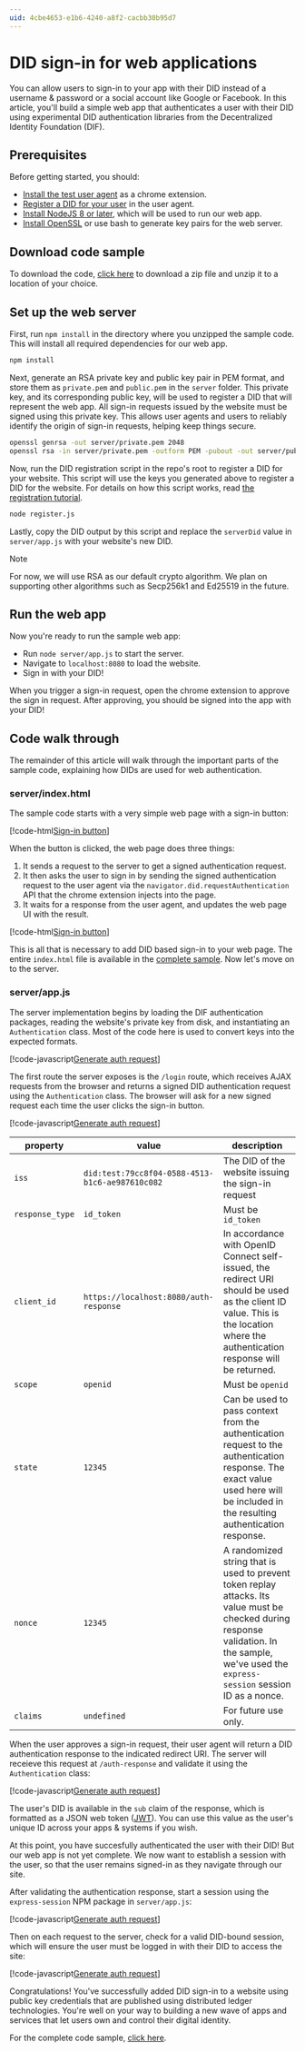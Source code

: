 ```yaml
---
uid: 4cbe4653-e1b6-4240-a8f2-cacbb30b95d7
---
```


DID sign-in for web applications
=======================

You can allow users to sign-in to your app with their DID instead of a username & password or a social account like Google or Facebook. In this article, you'll build a simple web app that authenticates a user with their DID using experimental DID authentication libraries from the Decentralized Identity Foundation (DIF).

## Prerequisites

Before getting started, you should:

- [Install the test user agent](xref:a6b91f7e-4dac-4d20-9b1e-52d423e86feb) as a chrome extension.
- [Register a DID for your user](xref:4d54b401-1bb0-4470-9d43-c2cb2cde1184) in the user agent.
- [Install NodeJS 8 or later](https://nodejs.org), which will be used to run our web app.
- [Install OpenSSL](https://www.openssl.org) or use bash to generate key pairs for the web server.

## Download code sample

To download the code, [click here](./dist/sign-in-sample.zip) to download a zip file and unzip it to a location of your choice.

## Set up the web server 

First, run `npm install` in the directory where you unzipped the sample code. This will install all required dependencies for our web app.

```bash
npm install
```

Next, generate an RSA private key and public key pair in PEM format, and store them as `private.pem` and `public.pem` in the `server` folder. This private key, and its corresponding public key, will be used to register a DID that will represent the web app. All sign-in requests issued by the website must be signed using this private key. This allows user agents and users to reliably identify the origin of sign-in requests, helping keep things secure.

```bash
openssl genrsa -out server/private.pem 2048
openssl rsa -in server/private.pem -outform PEM -pubout -out server/public.pem
```

Now, run the DID registration script in the repo's root to register a DID for your website. This script will use the keys you generated above to register a DID for the website. For details on how this script works, read [the registration tutorial](xref:4d54b401-1bb0-4470-9d43-c2cb2cde1184).

```bash
node register.js
```

Lastly, copy the DID output by this script and replace the `serverDid` value in `server/app.js` with your website's new DID.

> [!NOTE]
> For now, we will use RSA as our default crypto algorithm. We plan on supporting other algorithms such as Secp256k1 and Ed25519 in the future.

## Run the web app

Now you're ready to run the sample web app:

- Run `node server/app.js` to start the server.
- Navigate to `localhost:8080` to load the website.
- Sign in with your DID!

When you trigger a sign-in request, open the chrome extension to approve the sign in request. After approving, you should be signed into the app with your DID!

## Code walk through

The remainder of this article will walk through the important parts of the sample code, explaining how DIDs are used for web authentication.  

### server/index.html

The sample code starts with a very simple web page with a sign-in button:

[!code-html[Sign-in button](./code/did-web-auth.html#buttononly)]

When the button is clicked, the web page does three things:

1. It sends a request to the server to get a signed authentication request.
2. It then asks the user to sign in by sending the signed authentication request to the user agent via the `navigator.did.requestAuthentication` API that the chrome extension injects into the page.
3. It waits for a response from the user agent, and updates the web page UI with the result.

[!code-html[Sign-in button](./code/did-web-auth.html#sendrequest)]

This is all that is necessary to add DID based sign-in to your web page. The entire `index.html` file is available in the [complete sample](./dist/sign-in-sample.zip). Now let's move on to the server.

### server/app.js

The server implementation begins by loading the DIF authentication packages, reading the website's private key from disk, and instantiating an `Authentication` class. Most of the code here is used to convert keys into the expected formats.

[!code-javascript[Generate auth request](./samples/web-sign-in-sample/server/app.js#L10-L43)]

The first route the server exposes is the `/login` route, which receives AJAX requests from the browser and returns a signed DID authentication request using the `Authentication` class. The browser will ask for a new signed request each time the user clicks the sign-in button.

[!code-javascript[Generate auth request](./samples/web-sign-in-sample/server/app.js#L81-L102)]

| property | value | description | 
| -------- | ----- | ----------- |
| `iss` | `did:test:79cc8f04-0588-4513-b1c6-ae987610c082` | The DID of the website issuing the sign-in request |
| `response_type` | `id_token` | Must be `id_token` |
| `client_id` | `https://localhost:8080/auth-response` | In accordance with OpenID Connect self-issued, the redirect URI should be used as the client ID value. This is the location where the authentication response will be returned. | 
| `scope` | `openid` | Must be `openid` |
| `state` | `12345` | Can be used to pass context from the authentication request to the authentication response. The exact value used here will be included in the resulting authentication response. |
| `nonce` | `12345` | A randomized string that is used to prevent token replay attacks. Its value must be checked during response validation. In the sample, we've used the `express-session` session ID as a nonce. |
| `claims` | `undefined` | For future use only. |

When the user approves a sign-in request, their user agent will return a DID authentication response to the indicated redirect URI. The server will receieve this request at `/auth-response` and validate it using the `Authentication` class:

[!code-javascript[Generate auth request](./samples/web-sign-in-sample/server/app.js#L104-L114)]

The user's DID is available in the `sub` claim of the response, which is formatted as a JSON web token ([JWT](https://en.wikipedia.org/wiki/JSON_Web_Token)). You can use this value as the user's unique ID across your apps & systems if you wish.

At this point, you have succesfully authenticated the user with their DID! But our web app is not yet complete. We now want to establish a session with the user, so that the user remains signed-in as they navigate through our site.

After validating the authentication response, start a session using the `express-session` NPM package in `server/app.js`:

[!code-javascript[Generate auth request](./samples/web-sign-in-sample/server/app.js#L104-L123)]

Then on each request to the server, check for a valid DID-bound session, which will ensure the user must be logged in with their DID to access the site:

[!code-javascript[Generate auth request](./samples/web-sign-in-sample/server/app.js#L49-L69)]

Congratulations! You've successfully added DID sign-in to a website using public key credentials that are published using distributed ledger technologies. You're well on your way to building a new wave of apps and services that let users own and control their digital identity.

For the complete code sample, [click here](./dist/sign-in-sample.zip).